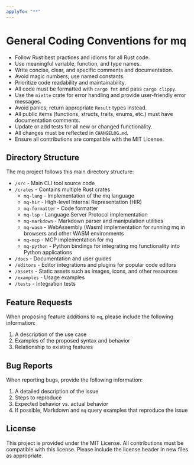 ```yaml
---
applyTo: "**"
---
```


# General Coding Conventions for mq

- Follow Rust best practices and idioms for all Rust code.
- Use meaningful variable, function, and type names.
- Write concise, clear, and specific comments and documentation.
- Avoid magic numbers; use named constants.
- Prioritize code readability and maintainability.
- All code must be formatted with `cargo fmt` and pass `cargo clippy`.
- Use the `miette` crate for error handling and provide user-friendly error messages.
- Avoid panics; return appropriate `Result` types instead.
- All public items (functions, structs, traits, enums, etc.) must have documentation comments.
- Update or add tests for all new or changed functionality.
- All changes must be reflected in `CHANGELOG.md`.
- Ensure all contributions are compatible with the MIT License.

## Directory Structure

The mq project follows this main directory structure:

- `/src` - Main CLI tool source code
- `/crates` - Contains multiple Rust crates
  - `mq-lang` - Implementation of the mq language
  - `mq-hir` - High-level Internal Representation (HIR)
  - `mq-formatter` - Code formatter
  - `mq-lsp` - Language Server Protocol implementation
  - `mq-markdown` - Markdown parser and manipulation utilities
  - `mq-wasm` - WebAssembly (Wasm) implementation for running mq in browsers and other WASM environments
  - `mq-mcp` - MCP implementation for mq
  - `mq-python` - Python bindings for integrating mq functionality into Python applications
- `/docs` - Documentation and user guides
- `/editors` - Editor integrations and plugins for popular code editors
- `/assets` - Static assets such as images, icons, and other resources
- `/examples` - Usage examples
- `/tests` - Integration tests

## Feature Requests

When proposing feature additions to `mq`, please include the following information:

1. A description of the use case
2. Examples of the proposed syntax and behavior
3. Relationship to existing features

## Bug Reports

When reporting bugs, provide the following information:

1. A detailed description of the issue
2. Steps to reproduce
3. Expected behavior vs. actual behavior
4. If possible, Markdown and `mq` query examples that reproduce the issue

## License

This project is provided under the MIT License. All contributions must be compatible with this license. Please include the license header in new files as appropriate.
